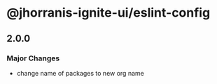 # @jhorranis-ignite-ui/eslint-config

## 2.0.0

### Major Changes

- change name of packages to new org name

